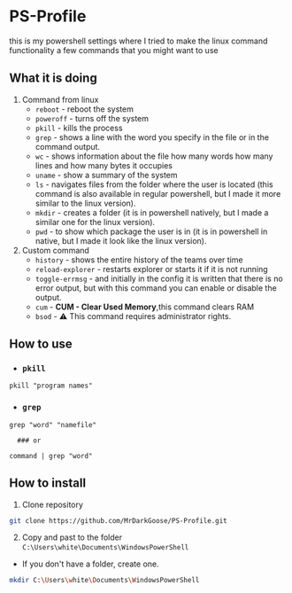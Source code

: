 # PS-Profile
this is my powershell settings where I tried to make the linux command functionality a few commands that you might want to use

## What it is doing

1. Command from linux
   - `reboot` - reboot the system
   - `poweroff` - turns off the system
   - `pkill` - kills the process
   - `grep` - shows a line with the word you specify in the file or in the command output.
   - `wc` - shows information about the file how many words how many lines and how many bytes it occupies
   - `uname` - show a summary of the system
   - `ls` - navigates files from the folder where the user is located (this command is also available in regular powershell, but I made it more similar to the linux version).
   - `mkdir` - creates a folder (it is in powershell natively, but I made a similar one for the linux version).
   - `pwd` - to show which package the user is in (it is in powershell in native, but I made it look like the linux version).
2. Custom command
   - `history` - shows the entire history of the teams over time
   - `reload-explorer` - restarts explorer or starts it if it is not running
   - `toggle-errmsg` - and initially in the config it is written that there is no error output, but with this command you can enable or disable the output.
   - `cum` - **CUM - Clear Used Memory**,this command clears RAM
   - `bsod` - ⚠ This command requires administrator rights.

## How to use
   - ### `pkill`
   ```
   pkill "program names"
   ```
   - ### `grep`
   ```
   grep "word" "namefile"
   ```
      ### or
   ```
   command | grep "word"
   ```

## How to install
1. Clone repository 
```bash
git clone https://github.com/MrDarkGoose/PS-Profile.git
```
2. Copy and past to the folder ```C:\Users\white\Documents\WindowsPowerShell```
  - If you don't have a folder, create one.

```bash
mkdir C:\Users\white\Documents\WindowsPowerShell
```

